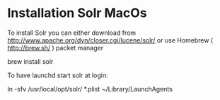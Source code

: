 <!--
parent: 'Search using Solr'
created_at: '2015-06-10 17:00:53'
updated_at: '2015-08-18 14:22:29'
authors:
    - 'Mikhail Kamarouski'
tags:
    - 'Search using Solr'
-->

Installation Solr MacOs
=======================

To install Solr you can either download from http://www.apache.org/dyn/closer.cgi/lucene/solr/ or use Homebrew ( http://brew.sh/ ) packet manager

brew install solr

To have launchd start solr at login:

ln -sfv /usr/local/opt/solr/
*.plist 
~/Library/LaunchAgents


